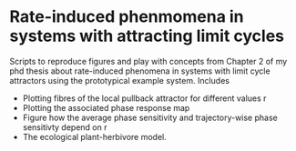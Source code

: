 # Rate-induced phenmomena in systems with attracting limit cycles
Scripts to reproduce figures and play with concepts from Chapter 2 of my phd thesis about rate-induced phenomena in systems with limit cycle attractors using the prototypical example system. Includes
- Plotting fibres of the local pullback attractor for different values r
- Plotting the associated phase response map 
- Figure how the average phase sensitivity and trajectory-wise phase sensitivty depend on r
- The ecological plant-herbivore model.
 
